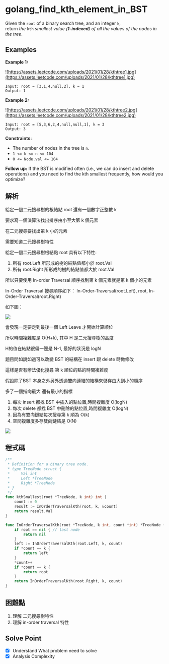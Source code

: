 # golang_find_kth_element_in_BST

Given the `root` of a binary search tree, and an integer `k`, return *the* `kth` *smallest value (**1-indexed**) of all the values of the nodes in the tree*.

## Examples

**Example 1:**

![https://assets.leetcode.com/uploads/2021/01/28/kthtree1.jpg](https://assets.leetcode.com/uploads/2021/01/28/kthtree1.jpg)

```
Input: root = [3,1,4,null,2], k = 1
Output: 1

```

**Example 2:**

![https://assets.leetcode.com/uploads/2021/01/28/kthtree2.jpg](https://assets.leetcode.com/uploads/2021/01/28/kthtree2.jpg)

```
Input: root = [5,3,6,2,4,null,null,1], k = 3
Output: 3

```

**Constraints:**

- The number of nodes in the tree is `n`.
- `1 <= k <= n <= 104`
- `0 <= Node.val <= 104`

**Follow up:** If the BST is modified often (i.e., we can do insert and delete operations) and you need to find the kth smallest frequently, how would you optimize?

## 解析

給定一個二元搜尋樹的根結點 root 還有一個數字正整數 k

要求寫一個演算法找出排序由小至大第 k 個元素

在二元搜尋要找出第 k 小的元素

需要知道二元搜尋樹特性

給定一個二元搜尋樹根結點 root 具有以下特性:

1. 所有 root.Left 所形成的樹的結點值都小於 root.Val
2. 所有 root.Right 所形成的樹的結點值都大於 root.Val

所以只要使用 In-order Traversal 順序找到第 k 個元素就是第 k 個小的元素

In-Order Traversal 搜尋順序如下： In-Order-Traversal(root.Left), root, In-Order-Traversal(root.Right)

如下圖：

![](https://i.imgur.com/xfzWIRC.png)

會發現一定要走到最後一個 Left Leave 才開始計算順位

所以時間複雜度是 O(H+k), 其中 H 是二元搜尋樹的高度

H的值在結點很偏一邊是 N-1, 最好的狀況是 logN

題目問如說如過可以改變 BST 的結構在 insert 跟 delete 時做修改

這樣是否有辦法優化搜尋 第 k 順位的點的時間複雜度

假設除了BST 本身之外另外透過雙向連結的結構來儲存由大到小的順序

多了一個指向最大 還有最小的指標

1. 每次 insert 都找 BST 中插入的點位置,時間複雜度 O(logN)
2. 每次 delete 都找 BST 中刪除的點位置,時間複雜度 O(logN)
3. 因為有雙向鏈結每次搜尋第 k 順為 O(k)
4. 空間複雜度多存雙向鏈結是 O(N)

![](https://i.imgur.com/CgQuQnL.png)
## 程式碼

```go
/**
 * Definition for a binary tree node.
 * type TreeNode struct {
 *     Val int
 *     Left *TreeNode
 *     Right *TreeNode
 * }
 */
func kthSmallest(root *TreeNode, k int) int {
	count := 0
	result := InOrderTraversalKth(root, k, &count)
	return result.Val
}

func InOrderTraversalKth(root *TreeNode, k int, count *int) *TreeNode {
	if root == nil { // last node
		return nil
	}
	left := InOrderTraversalKth(root.Left, k, count)
	if *count == k {
		return left
	}
	*count++
	if *count == k {
		return root
	}
	return InOrderTraversalKth(root.Right, k, count)
}

```
## 困難點

1. 理解 二元搜尋樹特性
2. 理解 in-order traversal 特性

## Solve Point

- [x]  Understand What problem need to solve
- [x]  Analysis Complexity